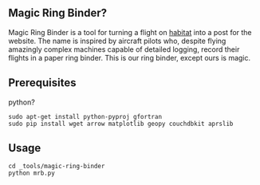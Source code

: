 ## Magic Ring Binder?

Magic Ring Binder is a tool for turning a flight on
[habitat](http://habitat.habhub.org) into a post for the website. The name is
inspired by aircraft pilots who, despite flying amazingly complex
machines capable of detailed logging, record their flights in a
paper ring binder. This is our ring binder, except ours is magic.

## Prerequisites

python?


```
sudo apt-get install python-pyproj gfortran
sudo pip install wget arrow matplotlib geopy couchdbkit aprslib
```

## Usage

```
cd _tools/magic-ring-binder
python mrb.py
```
